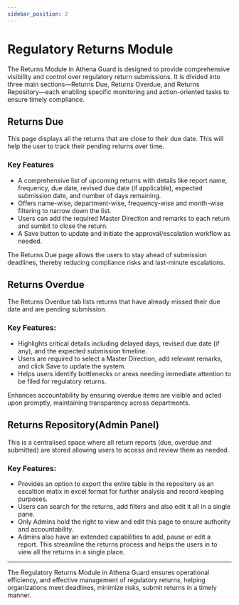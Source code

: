 ```yaml
---
sidebar_position: 2
---
```


# Regulatory Returns Module

The Returns Module in Athena Guard is designed to provide comprehensive visibility and control over regulatory return submissions. It is divided into three main sections—Returns Due, Returns Overdue, and Returns Repository—each enabling specific monitoring and action-oriented tasks to ensure timely compliance.

## Returns Due
This page displays all the returns that are close to their due date. This will help the user to track their pending returns over time.
### Key Features

- A comprehensive list of upcoming returns with details like report name, frequency, due date, revised due date (if applicable), expected submission date, and number of days remaining.
- Offers name-wise, department-wise, frequency-wise  and month-wise  filtering to narrow down the list.
- Users can add the required Master Direction and remarks to each return and sumbit to close the return.
- A Save button to update and initiate the approval/escalation workflow as needed.


The Returns Due page allows the users to stay ahead of submission deadlines, thereby reducing compliance risks and last-minute escalations.

## Returns Overdue
The Returns Overdue tab lists returns that have already missed their due date and are pending submission.

### Key Features:
- Highlights critical details including delayed days, revised due date (if any), and the expected submission timeline.
- Users are required to select a Master Direction, add relevant remarks, and click Save to update the system.
- Helps users identify bottlenecks or areas needing immediate attention to be filed for regulatory returns.

Enhances accountability by ensuring overdue items are visible and acted upon promptly, maintaining transparency across departments.


## Returns Repository(Admin Panel)
This is a centralised space where all return reports (due, overdue and submitted) are stored allowing users to access and review them as needed. 
### Key Features:
- Provides an option to export the entire table in the repository as an escaltion matix in excel format for further analysis and record keeping purposes.
- Users can search for the returns, add filters and also edit it all in a single pane.
- Only Admins hold the right to view and edit this page to ensure authority and accountability.
- Admins also have an extended capabilities to add, pause or edit a report.
This streamline the returns process and helps the users in to view all the returns in a single place.
---

The Regulatory Returns Module in Athena Guard ensures operational efficiency, and effective management of regulatory returns, helping organizations meet deadlines, minimize risks, submit returns in a timely manner. 
